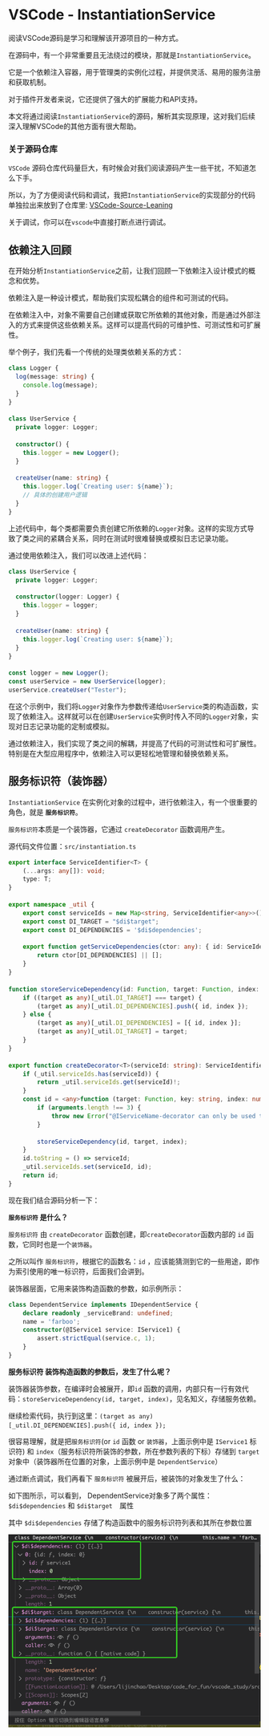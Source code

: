 # VSCode - InstantiationService 

阅读VSCode源码是学习和理解该开源项目的一种方式。

在源码中，有一个非常重要且无法绕过的模块，那就是`InstantiationService`。

它是一个依赖注入容器，用于管理类的实例化过程，并提供灵活、易用的服务注册和获取机制。

对于插件开发者来说，它还提供了强大的扩展能力和API支持。

本文将通过阅读`InstantiationService`的源码，解析其实现原理，这对我们后续深入理解VSCode的其他方面有很大帮助。

### 关于源码仓库

`VSCode` 源码仓库代码量巨大，有时候会对我们阅读源码产生一些干扰，不知道怎么下手。

所以，为了方便阅读代码和调试，我把`InstantiationService`的实现部分的代码单独拉出来放到了仓库里: [VSCode-Source-Leaning](https://github.com/jinchaofs/VSCode-Source-Learning)

关于调试，你可以在`vscode`中直接打断点进行调试。

## 依赖注入回顾

在开始分析`InstantiationService`之前，让我们回顾一下依赖注入设计模式的概念和优势。

依赖注入是一种设计模式，帮助我们实现松耦合的组件和可测试的代码。

在依赖注入中，对象不需要自己创建或获取它所依赖的其他对象，而是通过外部注入的方式来提供这些依赖关系。这样可以提高代码的可维护性、可测试性和可扩展性。

举个例子，我们先看一个传统的处理类依赖关系的方式：

```typescript
class Logger {
  log(message: string) {
    console.log(message);
  }
}

class UserService {
  private logger: Logger;

  constructor() {
    this.logger = new Logger();
  }

  createUser(name: string) {
    this.logger.log(`Creating user: ${name}`);
    // 具体的创建用户逻辑
  }
}
```

上述代码中，每个类都需要负责创建它所依赖的`Logger`对象。这样的实现方式导致了类之间的紧耦合关系，同时在测试时很难替换或模拟日志记录功能。

通过使用依赖注入，我们可以改进上述代码：

```typescript
class UserService {
  private logger: Logger;

  constructor(logger: Logger) {
    this.logger = logger;
  }

  createUser(name: string) {
    this.logger.log(`Creating user: ${name}`);
  }
}

const logger = new Logger();
const userService = new UserService(logger);
userService.createUser("Tester");
```

在这个示例中，我们将`Logger`对象作为参数传递给`UserService`类的构造函数，实现了依赖注入。这样就可以在创建`UserService`实例时传入不同的`Logger`对象，实现对日志记录功能的定制或模拟。

通过依赖注入，我们实现了类之间的解耦，并提高了代码的可测试性和可扩展性。特别是在大型应用程序中，依赖注入可以更轻松地管理和替换依赖关系。

## 服务标识符（装饰器）

`InstantiationService` 在实例化对象的过程中，进行依赖注入，有一个很重要的角色，就是 **`服务标识符`**。

`服务标识符`本质是一个装饰器，它通过 `createDecorator` 函数调用产生。

源代码文件位置：`src/instantiation.ts`

```typescript
export interface ServiceIdentifier<T> {
    (...args: any[]): void;
    type: T;
}

export namespace _util {
    export const serviceIds = new Map<string, ServiceIdentifier<any>>();
    export const DI_TARGET = "$di$target";
    export const DI_DEPENDENCIES = '$di$dependencies';

    export function getServiceDependencies(ctor: any): { id: ServiceIdentifier<any>; index: number }[] {
        return ctor[DI_DEPENDENCIES] || [];
    }
}

function storeServiceDependency(id: Function, target: Function, index: number): void {
    if ((target as any)[_util.DI_TARGET] === target) {
        (target as any)[_util.DI_DEPENDENCIES].push({ id, index });
    } else {
        (target as any)[_util.DI_DEPENDENCIES] = [{ id, index }];
        (target as any)[_util.DI_TARGET] = target;
    }
}

export function createDecorator<T>(serviceId: string): ServiceIdentifier<T> {
    if (_util.serviceIds.has(serviceId)) {
        return _util.serviceIds.get(serviceId)!;
    }
    const id = <any>function (target: Function, key: string, index: number): any {
        if (arguments.length !== 3) {
            throw new Error("@IServiceName-decorator can only be used to decorate a parameter'")
        }

        storeServiceDependency(id, target, index);
    }
    id.toString = () => serviceId;
    _util.serviceIds.set(serviceId, id);
    return id;
}
```

现在我们结合源码分析一下： 

**`服务标识符` 是什么？**

`服务标识符` 由 `createDecorator` 函数创建，即`createDecorator`函数内部的 `id` 函数，它同时也是一个`装饰器`。

之所以叫作 `服务标识符`，根据它的函数名：`id` ，应该能猜测到它的一些用途，即作为索引使用的唯一标识符，后面我们会讲到。

装饰器层面，它用来装饰构造函数的参数，如示例所示：

```ts
class DependentService implements IDependentService {
    declare readonly _serviceBrand: undefined;
    name = 'farboo';
    constructor(@IService1 service: IService1) {
        assert.strictEqual(service.c, 1);
    }
}
```

**服务标识符 装饰构造函数的参数后，发生了什么呢？**

装饰器装饰参数，在编译时会被展开，即`id` 函数的调用，内部只有一行有效代码：`storeServiceDependency(id, target, index)`，见名知义，存储服务依赖。

继续检索代码，执行到这里：`(target as any)[_util.DI_DEPENDENCIES].push({ id, index });`

很容易理解，就是把`服务标识符`(or `id` 函数 or `装饰器`，上面示例中是 `IService1` 标识符) 和 `index`（服务标识符所装饰的参数，所在参数列表的下标）存储到 `target` 对象中（装饰器所在位置的对象，上面示例中是 `DependentService`）



通过断点调试，我们再看下 `服务标识符` 被展开后，被装饰的对象发生了什么：

如下图所示，可以看到， DependentService对象多了两个属性：`$di$dependencies` 和 `$di$target  `属性

其中 `$di$dependencies` 存储了构造函数中的服务标识符列表和其所在参数位置

![didependencies](./assets/images/image-20230627152920108.png)





